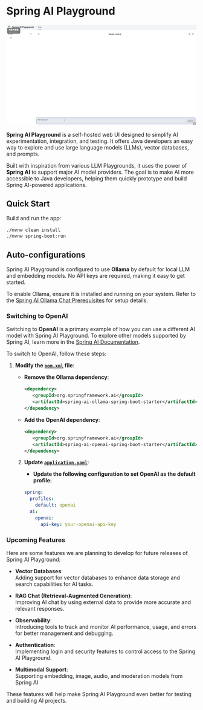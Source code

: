 # Spring AI Playground

![Spring AI Playground Demo](spring-ai-playground.gif)

**Spring AI Playground** is a self-hosted web UI designed to simplify AI experimentation, integration, and testing. It offers Java developers an easy way to explore and use large language models (LLMs), vector databases, and prompts.

Built with inspiration from various LLM Playgrounds, it uses the power of **Spring AI** to support major AI model
providers. The goal is to make AI more accessible to Java developers, helping them quickly prototype and build
Spring AI-powered applications.

## Quick Start

Build and run the app:
```
./mvnw clean install
./mvnw spring-boot:run
```

## Auto-configurations

Spring AI Playground is configured to use **Ollama** by default for local LLM and embedding models. No API keys are
required, making it easy to get started.

To enable Ollama, ensure it is installed and running on your system. Refer to
the [Spring AI Ollama Chat Prerequisites](https://docs.spring.io/spring-ai/reference/api/chat/ollama-chat.html#_prerequisites)
for setup details.

### Switching to OpenAI

Switching to **OpenAI** is a primary example of how you can use a different AI model with Spring AI Playground. To explore other models supported by Spring AI, learn more in the [Spring AI Documentation](https://spring.io/projects/spring-ai).

To switch to OpenAI, follow these steps:

1. **Modify the [`pom.xml`](./pom.xml) file**:  
   
   - **Remove the Ollama dependency**:
     ```xml
     <dependency>
        <groupId>org.springframework.ai</groupId>
        <artifactId>spring-ai-ollama-spring-boot-starter</artifactId>
     </dependency>
     ```

   - **Add the OpenAI dependency**:
     ```xml
     <dependency>
        <groupId>org.springframework.ai</groupId>
        <artifactId>spring-ai-openai-spring-boot-starter</artifactId>
     </dependency>
     ```

   2. **Update [`application.yaml`](./src/main/resources/application.yaml)**:  

      - **Update the following configuration to set OpenAI as the default profile:**
      ```yaml
      spring:
        profiles:
          default: openai
        ai:
          openai:
            api-key: your-openai-api-key
      ```

### Upcoming Features

Here are some features we are planning to develop for future releases of Spring AI Playground:

- **Vector Databases**:  
  Adding support for vector databases to enhance data storage and search capabilities for AI tasks.

- **RAG Chat (Retrieval-Augmented Generation)**:  
  Improving AI chat by using external data to provide more accurate and relevant responses.

- **Observability**:  
  Introducing tools to track and monitor AI performance, usage, and errors for better management and debugging.

- **Authentication**:  
  Implementing login and security features to control access to the Spring AI Playground.

- **Multimodal Support**:  
  Supporting embedding, image, audio, and moderation models from Spring AI

These features will help make Spring AI Playground even better for testing and building AI projects.